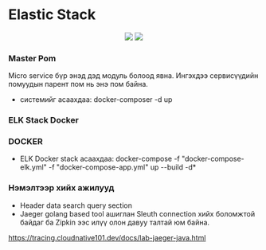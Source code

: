# Elastic Stack

<p align="center">
    <img src="https://img.shields.io/badge/Java-v1.11-orange.svg" />
    <img src="https://img.shields.io/badge/contributions-welcome-orange.svg" />
</p>

### Master Pom
Micro service бүр энэд дэд модуль болоод явна. Ингэхдээ сервисүүдийн помуудын парент пом нь энэ пом байна.

* системийг асаахдаа: docker-composer -d up

### ELK Stack Docker ###

### DOCKER ###

* ELK Docker stack асаахдаа: docker-compose -f "docker-compose-elk.yml" -f "docker-compose-app.yml" up --build -d*


### Нэмэлтээр хийх ажилууд ###

* Header data search  query section
* Jaeger golang based tool ашиглан Sleuth connection хийх боломжтой байдаг ба Zipkin ээс илүү олон давуу талтай юм байна.


https://tracing.cloudnative101.dev/docs/lab-jaeger-java.html
